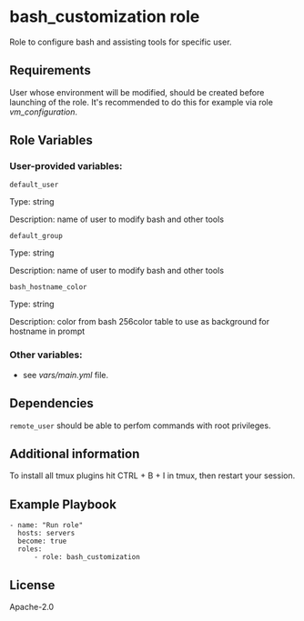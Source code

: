 # bash_customization role


Role to configure bash and assisting tools for specific user.

## Requirements

User whose environment will be modified, should be created before launching of the role. 
It's recommended to do this for example via role *vm_configuration*.

## Role Variables

### User-provided variables:

`default_user`

Type: string

Description: name of user to modify bash and other tools

`default_group`

Type: string

Description: name of user to modify bash and other tools

`bash_hostname_color`

Type: string

Description: color from bash 256color table to use as background for hostname in prompt

### Other variables:

* see *vars/main.yml* file.

## Dependencies

`remote_user` should be able to perfom commands with root privileges.

## Additional information

To install all tmux plugins hit CTRL + B + I in tmux, then restart your session.

## Example Playbook

```
- name: "Run role"
  hosts: servers
  become: true
  roles:
      - role: bash_customization
```

## License

Apache-2.0
